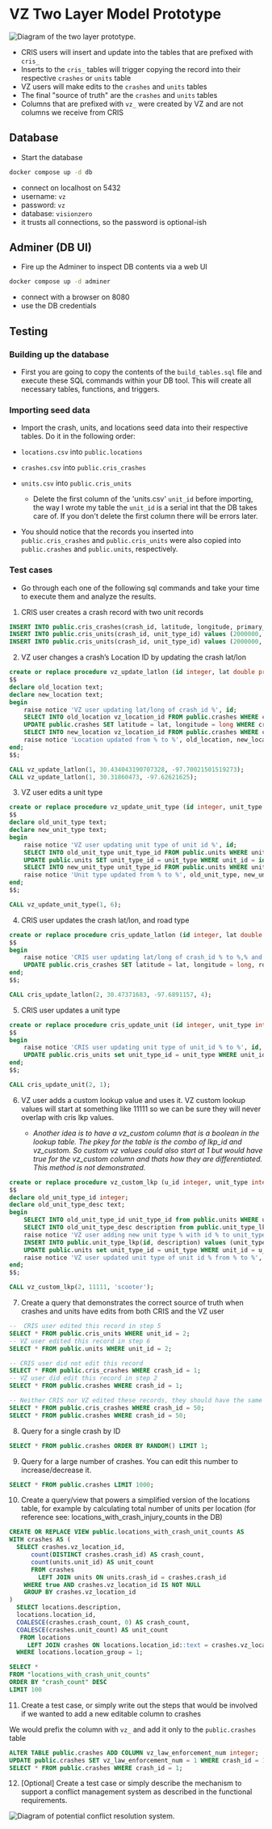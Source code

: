 # VZ Two Layer Model Prototype

![Diagram of the two layer prototype.](diagram.png)

- CRIS users will insert and update into the tables that are prefixed with `cris_`
- Inserts to the `cris_` tables will trigger copying the record into their respective `crashes` or `units` table
- VZ users will make edits to the `crashes` and `units` tables
- The final "source of truth" are the `crashes` and `units` tables
- Columns that are prefixed with `vz_` were created by VZ and are not columns we receive from CRIS

## Database

- Start the database

```bash
docker compose up -d db
```

- connect on localhost on 5432
- username: `vz`
- password: `vz`
- database: `visionzero`
- it trusts all connections, so the password is optional-ish

## Adminer (DB UI)

- Fire up the Adminer to inspect DB contents via a web UI

```bash
docker compose up -d adminer
```

- connect with a browser on 8080
- use the DB credentials

## Testing

### Building up the database

- First you are going to copy the contents of the `build_tables.sql` file and execute these SQL commands within your DB tool. This will create all necessary tables, functions, and triggers.

### Importing seed data

- Import the crash, units, and locations seed data into their respective tables. Do it in the following order:

- `locations.csv` into `public.locations`
- `crashes.csv` into `public.cris_crashes`
- `units.csv` into `public.cris_units`

  - Delete the first column of the 'units.csv' `unit_id` before importing, the way I wrote my table the `unit_id` is a serial int that the DB takes care of. If you don't delete the first column there will be errors later.

- You should notice that the records you inserted into `public.cris_crashes` and `public.cris_units` were also copied into `public.crashes` and `public.units`, respectively.

### Test cases

- Go through each one of the following sql commands and take your time to execute them and analyze the results.

1. CRIS user creates a crash record with two unit records

```sql
INSERT INTO public.cris_crashes(crash_id, latitude, longitude, primary_address, road_type_id) values (2000000, 30.48501694, -97.72865645, '1234 hello world ave', 3);
INSERT INTO public.cris_units(crash_id, unit_type_id) values (2000000, 3);
INSERT INTO public.cris_units(crash_id, unit_type_id) values (2000000, 5);
```

2. VZ user changes a crash’s Location ID by updating the crash lat/lon

```sql
create or replace procedure vz_update_latlon (id integer, lat double precision, long double precision) language plpgsql as
$$
declare old_location text;
declare new_location text;
begin
    raise notice 'VZ user updating lat/long of crash_id %', id;
    SELECT INTO old_location vz_location_id FROM public.crashes WHERE crash_id = id;
    UPDATE public.crashes SET latitude = lat, longitude = long WHERE crash_id = id;
    SELECT INTO new_location vz_location_id FROM public.crashes WHERE crash_id = id;
    raise notice 'Location updated from % to %', old_location, new_location;
end;
$$;

CALL vz_update_latlon(1, 30.434043190707328, -97.70021501519273);
CALL vz_update_latlon(1, 30.31860473, -97.62621625);
```

3. VZ user edits a unit type

```sql
create or replace procedure vz_update_unit_type (id integer, unit_type integer) language plpgsql as
$$
declare old_unit_type text;
declare new_unit_type text;
begin
    raise notice 'VZ user updating unit type of unit id %', id;
    SELECT INTO old_unit_type unit_type_id FROM public.units WHERE unit_id = id;
    UPDATE public.units SET unit_type_id = unit_type WHERE unit_id = id;
    SELECT INTO new_unit_type unit_type_id FROM public.units WHERE unit_id = id;
    raise notice 'Unit type updated from % to %', old_unit_type, new_unit_type;
end;
$$;

CALL vz_update_unit_type(1, 6);
```

4. CRIS user updates the crash lat/lon, and road type

```sql
create or replace procedure cris_update_latlon (id integer, lat double precision, long double precision, road_type integer) language plpgsql as
$$
begin
    raise notice 'CRIS user updating lat/long of crash_id % to %,% and road type to %', id, lat, long, road_type;
    UPDATE public.cris_crashes SET latitude = lat, longitude = long, road_type_id = road_type WHERE crash_id = 2;
end;
$$;

CALL cris_update_latlon(2, 30.47371683, -97.6891157, 4);
```

5. CRIS user updates a unit type

```sql
create or replace procedure cris_update_unit (id integer, unit_type integer) language plpgsql as
$$
begin
    raise notice 'CRIS user updating unit type of unit_id % to %', id, unit_type;
    UPDATE public.cris_units set unit_type_id = unit_type WHERE unit_id = id;
end;
$$;

CALL cris_update_unit(2, 1);
```

6. VZ user adds a custom lookup value and uses it. VZ custom lookup values will start at something like 11111 so we can be sure they will never overlap with cris lkp values.

   - _Another idea is to have a vz_custom column that is a boolean in the lookup table. The pkey for the table is the combo of lkp_id and vz_custom. So custom vz values could also start at 1 but would have true for the vz_custom column and thats how they are differentiated. This method is not demonstrated._

```sql
create or replace procedure vz_custom_lkp (u_id integer, unit_type integer, type_desc text) language plpgsql as
$$
declare old_unit_type_id integer;
declare old_unit_type_desc text;
begin
    SELECT INTO old_unit_type_id unit_type_id from public.units WHERE unit_id = u_id;
    SELECT INTO old_unit_type_desc description from public.unit_type_lkp WHERE id = old_unit_type_id;
    raise notice 'VZ user adding new unit type % with id % to unit_type_lkp table', type_desc, unit_type;
    INSERT INTO public.unit_type_lkp(id, description) values (unit_type, type_desc);
    UPDATE public.units set unit_type_id = unit_type WHERE unit_id = u_id;
    raise notice 'VZ user updated unit type of unit id % from % to %', u_id, old_unit_type_desc, type_desc;
end;
$$;

CALL vz_custom_lkp(2, 11111, 'scooter');
```

7. Create a query that demonstrates the correct source of truth when crashes and units have edits from both CRIS and the VZ user

```sql
--  CRIS user edited this record in step 5
SELECT * FROM public.cris_units WHERE unit_id = 2;
-- VZ user edited this record in step 6
SELECT * FROM public.units WHERE unit_id = 2;

-- CRIS user did not edit this record
SELECT * FROM public.cris_crashes WHERE crash_id = 1;
-- VZ user did edit this record in step 2
SELECT * FROM public.crashes WHERE crash_id = 1;

-- Neither CRIS nor VZ edited these records, they should have the same lat/long and road type
SELECT * FROM public.cris_crashes WHERE crash_id = 50;
SELECT * FROM public.crashes WHERE crash_id = 50;
```

8. Query for a single crash by ID

```sql
SELECT * FROM public.crashes ORDER BY RANDOM() LIMIT 1;
```

9. Query for a large number of crashes. You can edit this number to increase/decrease it.

```sql
SELECT * FROM public.crashes LIMIT 1000;
```

10. Create a query/view that powers a simplified version of the locations table, for example by calculating total number of units per location (for reference see: locations_with_crash_injury_counts in the DB)

```sql
CREATE OR REPLACE VIEW public.locations_with_crash_unit_counts AS
WITH crashes AS (
  SELECT crashes.vz_location_id,
      count(DISTINCT crashes.crash_id) AS crash_count,
      count(units.unit_id) AS unit_count
      FROM crashes
        LEFT JOIN units ON units.crash_id = crashes.crash_id
    WHERE true AND crashes.vz_location_id IS NOT NULL
    GROUP BY crashes.vz_location_id
)
  SELECT locations.description,
  locations.location_id,
  COALESCE(crashes.crash_count, 0) AS crash_count,
  COALESCE(crashes.unit_count) AS unit_count
   FROM locations
     LEFT JOIN crashes ON locations.location_id::text = crashes.vz_location_id::text
  WHERE locations.location_group = 1;

SELECT *
FROM "locations_with_crash_unit_counts"
ORDER BY "crash_count" DESC
LIMIT 100
```

11. Create a test case, or simply write out the steps that would be involved if we wanted to add a new editable column to crashes

We would prefix the column with `vz_` and add it only to the `public.crashes` table

```sql
ALTER TABLE public.crashes ADD COLUMN vz_law_enforcement_num integer;
UPDATE public.crashes SET vz_law_enforcement_num = 1 WHERE crash_id = 1;
SELECT * FROM public.crashes WHERE crash_id = 1;
```

12. [Optional] Create a test case or simply describe the mechanism to support a conflict management system as described in the functional requirements.

![Diagram of potential conflict resolution system.](conflict_res.png)
